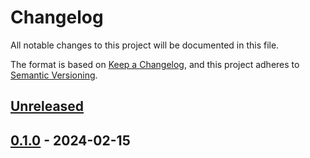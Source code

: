 <!--
SPDX-FileCopyrightText: d-k-bo <d-k-bo@mailbox.org>

SPDX-License-Identifier: CC0-1.0
-->

# Changelog

All notable changes to this project will be documented in this file.

The format is based on [Keep a Changelog](https://keepachangelog.com/en/1.0.0/),
and this project adheres to [Semantic Versioning](https://semver.org/spec/v2.0.0.html).

## [Unreleased]

## [0.1.0] - 2024-02-15

[Unreleased]: https://github.com/d-k-bo/webdav-rs/compare/v0.1.0...HEAD
[0.1.0]: https://github.com/d-k-bo/webdav-rs/releases/tag/v0.1.0
